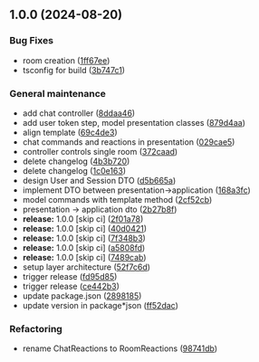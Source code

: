 ## 1.0.0 (2024-08-20)

### Bug Fixes

* room creation ([1ff67ee](https://github.com/LetsStreamIt/session-service/commit/1ff67ee5fbb20de1cadeaec9c29900bd4c53b1a2))
* tsconfig for build ([3b747c1](https://github.com/LetsStreamIt/session-service/commit/3b747c16fa9bfeda6f88d6151255c8ca862a61d1))

### General maintenance

* add chat controller ([8ddaa46](https://github.com/LetsStreamIt/session-service/commit/8ddaa46ba37d610f7f93d745dbf00173248e5ab8))
* add user token step, model presentation classes ([879d4aa](https://github.com/LetsStreamIt/session-service/commit/879d4aa06a3b57d143210c510981cba8802426fd))
* align template ([69c4de3](https://github.com/LetsStreamIt/session-service/commit/69c4de34c402e17eb50bbc5bd23e8776765738b9))
* chat commands and reactions in presentation ([029cae5](https://github.com/LetsStreamIt/session-service/commit/029cae5df1728d725bf6c8b9ecd2d6c5f4754028))
* controller controls single room ([372caad](https://github.com/LetsStreamIt/session-service/commit/372caad477cd8642ede1c4b34e2f5940ae0e71f7))
* delete changelog ([4b3b720](https://github.com/LetsStreamIt/session-service/commit/4b3b720bf2de59da95dbe91a4f21bad7b7357d17))
* delete changelog ([1c0e163](https://github.com/LetsStreamIt/session-service/commit/1c0e163c5307d652ac21b479654b2564abd9386b))
* design User and Session DTO ([d5b665a](https://github.com/LetsStreamIt/session-service/commit/d5b665a7e3cf5ba3507052295c622dd181a153fc))
* implement DTO between presentation->application ([168a3fc](https://github.com/LetsStreamIt/session-service/commit/168a3fc83326278b743c9c8cdc78e8f3cf62fa08))
* model commands with template method ([2cf52cb](https://github.com/LetsStreamIt/session-service/commit/2cf52cb0f5857304b98d46ed0feeaf894eb75281))
* presentation -> application dto ([2b27b8f](https://github.com/LetsStreamIt/session-service/commit/2b27b8f9c393c8d70a889192f24e0e81a41117d2))
* **release:** 1.0.0 [skip ci] ([2f01a78](https://github.com/LetsStreamIt/session-service/commit/2f01a78ade9bf589ca4bd1481c7518a9f47852dd))
* **release:** 1.0.0 [skip ci] ([40d0421](https://github.com/LetsStreamIt/session-service/commit/40d04212ba02d145ed620932c724cfb829bdb063))
* **release:** 1.0.0 [skip ci] ([7f348b3](https://github.com/LetsStreamIt/session-service/commit/7f348b3a5d37ea2a63ae34e2326fc7fcd7a58c47))
* **release:** 1.0.0 [skip ci] ([a5808fd](https://github.com/LetsStreamIt/session-service/commit/a5808fd3b6ce6d7ab09ebca9a909873af7eae32c))
* **release:** 1.0.0 [skip ci] ([7489cab](https://github.com/LetsStreamIt/session-service/commit/7489cab95e4963062ec541e1fcda06e4ecbebcb8))
* setup layer architecture ([52f7c6d](https://github.com/LetsStreamIt/session-service/commit/52f7c6d20e1e57126db79d0fbb42efdac66b8c4e))
* trigger release ([fd95d85](https://github.com/LetsStreamIt/session-service/commit/fd95d851517a2db956ad23254608d96cbd9be6ce))
* trigger release ([ce442b3](https://github.com/LetsStreamIt/session-service/commit/ce442b30e7f7fdc068767c736537816253f972a8))
* update package.json ([2898185](https://github.com/LetsStreamIt/session-service/commit/289818592bc697cd319b36b96dc2d258d2f46925))
* update version in package*json ([ff52dac](https://github.com/LetsStreamIt/session-service/commit/ff52dacc1c2d47b9d2eec989cc5045c061a9a484))

### Refactoring

* rename ChatReactions to RoomReactions ([98741db](https://github.com/LetsStreamIt/session-service/commit/98741dbea395d298ed3a3bb38f137bff51992950))
